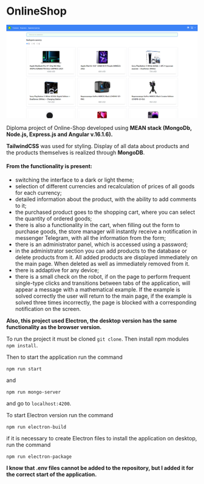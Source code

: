 # OnlineShop

![](./src/assets/online-shop.png)

Diploma project of Online-Shop developed using **MEAN stack
(MongoDb, Node.js, Express.js and Angular v.16.1.6).**

**TailwindCSS** was used for styling.
Display of all data about products and the products themselves is realized through **MongoDB**.

#### From the functionality is present:

- switching the interface to a dark or light theme;
- selection of different currencies and recalculation of prices of all goods for each currency;
- detailed information about the product, with the ability to add comments to it;
- the purchased product goes to the shopping cart, where you can select the quantity of ordered goods;
- there is also a functionality in the cart, when filling out the form to purchase goods, the store manager will instantly receive a notification in messenger Telegram, with all the information from the form;
- there is an administrator panel, which is accessed using a password;
- in the administrator section you can add products to the database or delete products from it. All added products are displayed immediately on the main page. When deleted as well as immediately removed from it.
- there is addaptive for any device;
- there is a small check on the robot, if on the page to perform frequent single-type clicks and transitions between tabs of the application, will appear a message with a mathematical example. If the example is solved correctly the user will return to the main page, if the example is solved three times incorrectly, the page is blocked with a corresponding notification on the screen.

**Also, this project used Electron, the desktop version has the same functionality as the browser version.**

To run the project it must be cloned `git clone`.
Then install npm modules `npm install`.

Then to start the application run the command

```
npm run start
```

and

```
npm run mongo-server
```

and go to `localhost:4200`.

To start Electron version run the command

```
npm run electron-build
```

if it is necessary to create Electron files to install the application on desktop, run the command

```
npm run electron-package
```

**I know that .env files cannot be added to the repository, but I added it for the correct start of the application.**
